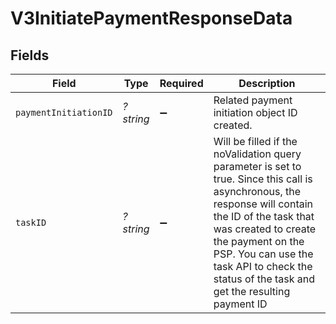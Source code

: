 # V3InitiatePaymentResponseData


## Fields

| Field                                                                                                                                                                                                                                                                                          | Type                                                                                                                                                                                                                                                                                           | Required                                                                                                                                                                                                                                                                                       | Description                                                                                                                                                                                                                                                                                    |
| ---------------------------------------------------------------------------------------------------------------------------------------------------------------------------------------------------------------------------------------------------------------------------------------------- | ---------------------------------------------------------------------------------------------------------------------------------------------------------------------------------------------------------------------------------------------------------------------------------------------- | ---------------------------------------------------------------------------------------------------------------------------------------------------------------------------------------------------------------------------------------------------------------------------------------------- | ---------------------------------------------------------------------------------------------------------------------------------------------------------------------------------------------------------------------------------------------------------------------------------------------- |
| `paymentInitiationID`                                                                                                                                                                                                                                                                          | *?string*                                                                                                                                                                                                                                                                                      | :heavy_minus_sign:                                                                                                                                                                                                                                                                             | Related payment initiation object ID created.<br/>                                                                                                                                                                                                                                             |
| `taskID`                                                                                                                                                                                                                                                                                       | *?string*                                                                                                                                                                                                                                                                                      | :heavy_minus_sign:                                                                                                                                                                                                                                                                             | Will be filled if the noValidation query parameter is set to true. Since this call is asynchronous, the response will contain the ID of the task that was created to create the payment on the PSP. You can use the task API to check the status of the task and get the resulting payment ID<br/> |